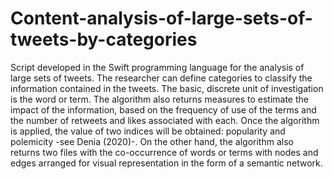 # Content-analysis-of-large-sets-of-tweets-by-categories
Script developed in the Swift programming language for the analysis of large sets of tweets. The researcher can define categories to classify the information contained in the tweets. The basic, discrete unit of investigation is the word or term. The algorithm also returns measures to estimate the impact of the information, based on the frequency of use of the terms and the number of retweets and likes associated with each. Once the algorithm is applied, the value of two indices will be obtained: popularity and polemicity -see Denia (2020)-.  On the other hand, the algorithm also returns two files with the co-occurrence of words or terms with nodes and edges arranged for visual representation in the form of a semantic network.
